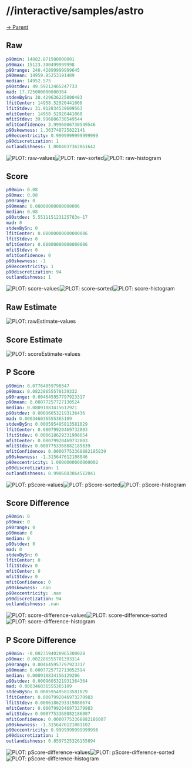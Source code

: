 
# //interactive/samples/astro

[→ Parent](../..)


## Raw


```yaml
p90min: 14882.871500000001
p90max: 15123.300499999998
p90range: 240.42899999999645
p90mean: 14959.95253191489
median: 14952.575
p90stdev: 49.59212465247733
mad: 17.725000000000364
stdevBySn: 30.429636225000483
lfitCenter: 14958.52920441068
lfitStdev: 31.912834539609563
mfitCenter: 14958.52920441068
mfitStdev: 39.996806730549544
mfitConfidence: 3.9996806730549546
p90skewness: 1.363748725822141
p90eccentricity: 0.9999999999999999
p90discretization: 1
outlandishness: 1.0004037362861642

```

![PLOT: raw-values](./raw/values.svg)![PLOT: raw-sorted](./raw/sorted.svg)![PLOT: raw-histogram](./raw/histogram.svg)
## Score


```yaml
p90min: 0.08
p90max: 0.08
p90range: 0
p90mean: 0.08000000000000006
median: 0.08
p90stdev: 5.551115123125783e-17
mad: 0
stdevBySn: 0
lfitCenter: 0.08000000000000006
lfitStdev: 0
mfitCenter: 0.08000000000000006
mfitStdev: 0
mfitConfidence: 0
p90skewness: -1
p90eccentricity: 1
p90discretization: 94
outlandishness: 1

```

![PLOT: score-values](./score/values.svg)![PLOT: score-sorted](./score/sorted.svg)![PLOT: score-histogram](./score/histogram.svg)
## Raw Estimate

![PLOT: rawEstimate-values](./rawEstimate/values.svg)
## Score Estimate

![PLOT: scoreEstimate-values](./scoreEstimate/values.svg)
## P Score


```yaml
p90min: 0.07764059790347
p90max: 0.08228655570139332
p90range: 0.004645957797923317
p90mean: 0.08077257727130524
median: 0.08091083415612921
p90stdev: 0.000960532193136436
mad: 0.000346036555365109
stdevBySn: 0.000595495813581029
lfitCenter: 0.08079920469732803
lfitStdev: 0.000618629331908054
mfitCenter: 0.08079920469732803
mfitStdev: 0.0007753368882185839
mfitConfidence: 0.00007753368882185839
p90skewness: -1.315647612108046
p90eccentricity: 1.0000000000000002
p90discretization: 1
outlandishness: 0.9986083864512041

```

![PLOT: pScore-values](./pScore/values.svg)![PLOT: pScore-sorted](./pScore/sorted.svg)![PLOT: pScore-histogram](./pScore/histogram.svg)
## Score Difference


```yaml
p90min: 0
p90max: 0
p90range: 0
p90mean: 0
median: 0
p90stdev: 0
mad: 0
stdevBySn: 0
lfitCenter: 0
lfitStdev: 0
mfitCenter: 0
mfitStdev: 0
mfitConfidence: 0
p90skewness: .nan
p90eccentricity: .nan
p90discretization: 94
outlandishness: .nan

```

![PLOT: score-difference-values](./score-difference/values.svg)![PLOT: score-difference-sorted](./score-difference/sorted.svg)![PLOT: score-difference-histogram](./score-difference/histogram.svg)
## P Score Difference


```yaml
p90min: -0.0023594020965300028
p90max: 0.002286555701393314
p90range: 0.004645957797923317
p90mean: 0.0007725772713052594
median: 0.000910834156129206
p90stdev: 0.0009605321931364364
mad: 0.000346036555365109
stdevBySn: 0.000595495813581029
lfitCenter: 0.0007992046973279983
lfitStdev: 0.0006186293319080674
mfitCenter: 0.0007992046973279983
mfitStdev: 0.0007753368882186007
mfitConfidence: 0.00007753368882186007
p90skewness: -1.3156476121081102
p90eccentricity: 0.9999999999999996
p90discretization: 1
outlandishness: 0.8597525326155894

```

![PLOT: pScore-difference-values](./pScore-difference/values.svg)![PLOT: pScore-difference-sorted](./pScore-difference/sorted.svg)![PLOT: pScore-difference-histogram](./pScore-difference/histogram.svg)